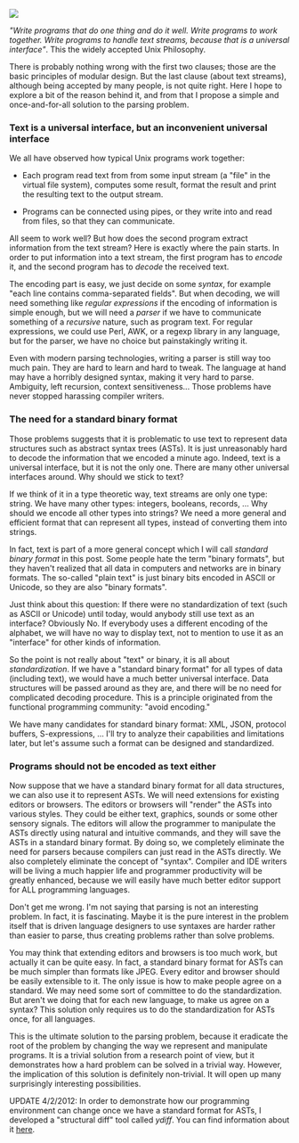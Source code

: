  [<div class="image2-inset"><picture><source type="image/webp" srcset="https://substackcdn.com/image/fetch/w_424,c_limit,f_webp,q_auto:good,fl_progressive:steep/https%3A%2F%2Fbucketeer-e05bbc84-baa3-437e-9518-adb32be77984.s3.amazonaws.com%2Fpublic%2Fimages%2Fda04d47d-2411-48ff-9938-0ea70e5ad81e_300x151.jpeg 424w, https://substackcdn.com/image/fetch/w_848,c_limit,f_webp,q_auto:good,fl_progressive:steep/https%3A%2F%2Fbucketeer-e05bbc84-baa3-437e-9518-adb32be77984.s3.amazonaws.com%2Fpublic%2Fimages%2Fda04d47d-2411-48ff-9938-0ea70e5ad81e_300x151.jpeg 848w, https://substackcdn.com/image/fetch/w_1272,c_limit,f_webp,q_auto:good,fl_progressive:steep/https%3A%2F%2Fbucketeer-e05bbc84-baa3-437e-9518-adb32be77984.s3.amazonaws.com%2Fpublic%2Fimages%2Fda04d47d-2411-48ff-9938-0ea70e5ad81e_300x151.jpeg 1272w, https://substackcdn.com/image/fetch/w_1456,c_limit,f_webp,q_auto:good,fl_progressive:steep/https%3A%2F%2Fbucketeer-e05bbc84-baa3-437e-9518-adb32be77984.s3.amazonaws.com%2Fpublic%2Fimages%2Fda04d47d-2411-48ff-9938-0ea70e5ad81e_300x151.jpeg 1456w" sizes="100vw">![](https://substackcdn.com/image/fetch/w_1456,c_limit,f_auto,q_auto:good,fl_progressive:steep/https%3A%2F%2Fbucketeer-e05bbc84-baa3-437e-9518-adb32be77984.s3.amazonaws.com%2Fpublic%2Fimages%2Fda04d47d-2411-48ff-9938-0ea70e5ad81e_300x151.jpeg)</picture></div>](https://substackcdn.com/image/fetch/f_auto,q_auto:good,fl_progressive:steep/https%3A%2F%2Fbucketeer-e05bbc84-baa3-437e-9518-adb32be77984.s3.amazonaws.com%2Fpublic%2Fimages%2Fda04d47d-2411-48ff-9938-0ea70e5ad81e_300x151.jpeg) 

_"Write programs that do one thing and do it well. Write programs to work together. Write programs to handle text streams, because that is a universal interface"_<span>. This the widely accepted Unix Philosophy.</span>

There is probably nothing wrong with the first two clauses; those are the basic principles of modular design. But the last clause (about text streams), although being accepted by many people, is not quite right. Here I hope to explore a bit of the reason behind it, and from that I propose a simple and once-and-for-all solution to the parsing problem.

### Text is a universal interface, but an inconvenient universal interface

We all have observed how typical Unix programs work together:

*   Each program read text from from some input stream (a "file" in the virtual file system), computes some result, format the result and print the resulting text to the output stream.

*   Programs can be connected using pipes, or they write into and read from files, so that they can communicate.

<span>All seem to work well? But how does the second program extract information from the text stream? Here is exactly where the pain starts. In order to put information into a text stream, the first program has to</span> _encode_ <span>it, and the second program has to</span> _decode_ <span>the received text.</span>

<span>The encoding part is easy, we just decide on some</span> _syntax_<span>, for example "each line contains comma-separated fields". But when decoding, we will need something like</span> _regular expressions_ <span>if the encoding of information is simple enough, but we will need a</span> _parser_ <span>if we have to communicate something of a</span> _recursive_ <span>nature, such as program text. For regular expressions, we could use Perl, AWK, or a regexp library in any language, but for the parser, we have no choice but painstakingly writing it.</span>

Even with modern parsing technologies, writing a parser is still way too much pain. They are hard to learn and hard to tweak. The language at hand may have a horribly designed syntax, making it very hard to parse. Ambiguity, left recursion, context sensitiveness... Those problems have never stopped harassing compiler writers.

### The need for a standard binary format

Those problems suggests that it is problematic to use text to represent data structures such as abstract syntax trees (ASTs). It is just unreasonably hard to decode the information that we encoded a minute ago. Indeed, text is a universal interface, but it is not the only one. There are many other universal interfaces around. Why should we stick to text?

If we think of it in a type theoretic way, text streams are only one type: string. We have many other types: integers, booleans, records, ... Why should we encode all other types into strings? We need a more general and efficient format that can represent all types, instead of converting them into strings.

<span>In fact, text is part of a more general concept which I will call</span> _standard binary format_ <span>in this post. Some people hate the term "binary formats", but they haven't realized that all data in computers and networks are in binary formats. The so-called "plain text" is just binary bits encoded in ASCII or Unicode, so they are also "binary formats".</span>

Just think about this question: If there were no standardization of text (such as ASCII or Unicode) until today, would anybody still use text as an interface? Obviously No. If everybody uses a different encoding of the alphabet, we will have no way to display text, not to mention to use it as an "interface" for other kinds of information.

<span>So the point is not really about "text" or binary, it is all about</span> _standardization_<span>. If we have a "standard binary format" for all types of data (including text), we would have a much better universal interface. Data structures will be passed around as they are, and there will be no need for complicated decoding procedure. This is a principle originated from the functional programming community: "avoid encoding."</span>

We have many candidates for standard binary format: XML, JSON, protocol buffers, S-expressions, ... I'll try to analyze their capabilities and limitations later, but let's assume such a format can be designed and standardized.

### Programs should not be encoded as text either

Now suppose that we have a standard binary format for all data structures, we can also use it to represent ASTs. We will need extensions for existing editors or browsers. The editors or browsers will "render" the ASTs into various styles. They could be either text, graphics, sounds or some other sensory signals. The editors will allow the programmer to manipulate the ASTs directly using natural and intuitive commands, and they will save the ASTs in a standard binary format. By doing so, we completely eliminate the need for parsers because compilers can just read in the ASTs directly. We also completely eliminate the concept of "syntax". Compiler and IDE writers will be living a much happier life and programmer productivity will be greatly enhanced, because we will easily have much better editor support for ALL programming languages.

Don't get me wrong. I'm not saying that parsing is not an interesting problem. In fact, it is fascinating. Maybe it is the pure interest in the problem itself that is driven language designers to use syntaxes are harder rather than easier to parse, thus creating problems rather than solve problems.

You may think that extending editors and browsers is too much work, but actually it can be quite easy. In fact, a standard binary format for ASTs can be much simpler than formats like JPEG. Every editor and browser should be easily extensible to it. The only issue is how to make people agree on a standard. We may need some sort of committee to do the standardization. But aren't we doing that for each new language, to make us agree on a syntax? This solution only requires us to do the standardization for ASTs once, for all languages.

This is the ultimate solution to the parsing problem, because it eradicate the root of the problem by changing the way we represent and manipulate programs. It is a trivial solution from a research point of view, but it demonstrates how a hard problem can be solved in a trivial way. However, the implication of this solution is definitely non-trivial. It will open up many surprisingly interesting possibilities.

<span>UPDATE 4/2/2012: In order to demonstrate how our programming environment can change once we have a standard format for ASTs, I developed a "structural diff" tool called</span> _ydiff_<span>. You can find information about it</span> [here](http://yinwang0.wordpress.com/2012/01/03/ydiff)<span>.</span>
